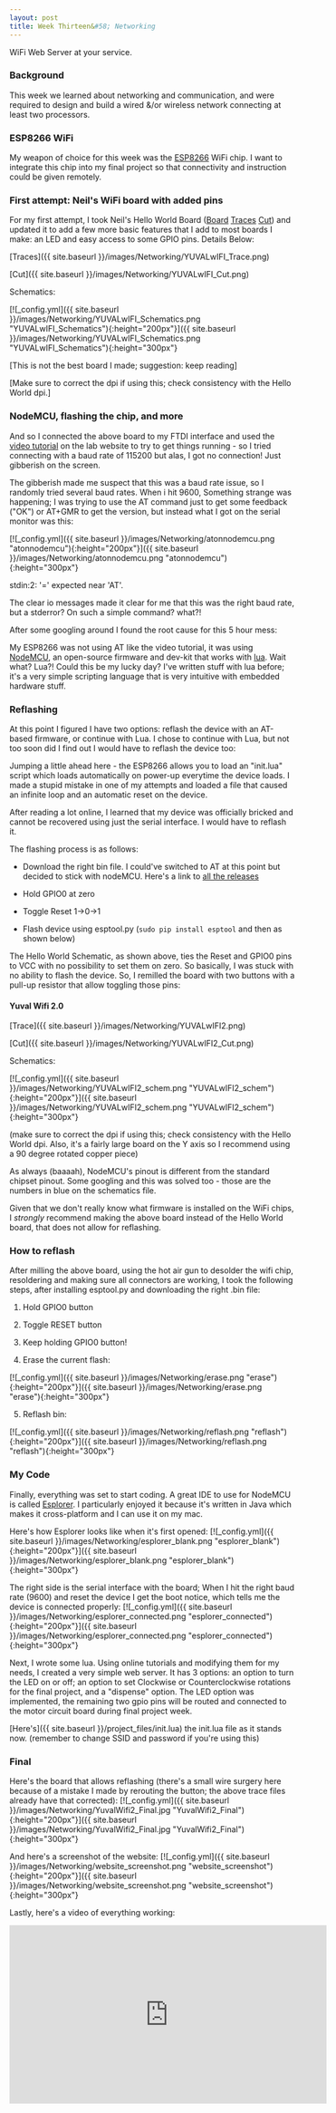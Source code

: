 ```yaml
---
layout: post
title: Week Thirteen&#58; Networking
---
```


WiFi Web Server at your service.

### Background

This week we learned about networking and communication, and were required to design and build a wired &/or wireless network connecting at least two processors.

### ESP8266 WiFi

My weapon of choice for this week was the [ESP8266](https://en.wikipedia.org/wiki/ESP8266) WiFi chip. I want to integrate this chip into my final project so that connectivity and instruction could be given remotely.

### First attempt: Neil's WiFi board with added pins

For my first attempt, I took Neil's Hello World Board ([Board](http://academy.cba.mit.edu/classes/networking_communications/ESP8266/hello.ESP8266-12E.ftdi.png) [Traces](http://academy.cba.mit.edu/classes/networking_communications/ESP8266/hello.ESP8266-12E.ftdi.traces.png) [Cut](http://academy.cba.mit.edu/classes/networking_communications/ESP8266/hello.ESP8266-12E.ftdi.interior.png)) and updated it to add a few more basic features that I add to most boards I make: an LED and easy access to some GPIO pins. Details Below:

[Traces]({{ site.baseurl }}/images/Networking/YUVALwIFI_Trace.png)

[Cut]({{ site.baseurl }}/images/Networking/YUVALwIFI_Cut.png)

Schematics:

[![_config.yml]({{ site.baseurl }}/images/Networking/YUVALwIFI_Schematics.png "YUVALwIFI_Schematics"){:height="200px"}]({{ site.baseurl }}/images/Networking/YUVALwIFI_Schematics.png "YUVALwIFI_Schematics"){:height="300px"}

[This is not the best board I made; suggestion: keep reading]

[Make sure to correct the dpi if using this; check consistency with the Hello World dpi.]

### NodeMCU, flashing the chip, and more

And so I connected the above board to my FTDI interface and used the [video tutorial](http://academy.cba.mit.edu/classes/networking_communications/ESP8266/TCP.server.mp4) on the lab website to try to get things running - so I tried connecting with a baud rate of 115200 but alas, I got no connection! Just gibberish on the screen.

The gibberish made me suspect that this was a baud rate issue, so I randomly tried several baud rates. When i hit 9600, Something strange was happening; I was trying to use the AT command just to get some feedback ("OK") or AT+GMR to get the version, but instead what I got on the serial monitor was this:

[![_config.yml]({{ site.baseurl }}/images/Networking/atonnodemcu.png "atonnodemcu"){:height="200px"}]({{ site.baseurl }}/images/Networking/atonnodemcu.png "atonnodemcu"){:height="300px"}

stdin:2: '=' expected near 'AT'.

The clear io messages made it clear for me that this was the right baud rate, but a stderror? On such a simple command? what?!

After some googling around I found the root cause for this 5 hour mess:

My ESP8266 was not using AT like the video tutorial, it was using [NodeMCU](http://www.nodemcu.com/index_en.html), an open-source firmware and dev-kit that works with [lua](https://www.lua.org/). Wait what? Lua?! Could this be my lucky day? I've written stuff with lua before; it's a very simple scripting language that is very intuitive with embedded hardware stuff. 

### Reflashing

At this point I figured I have two options: reflash the device with an AT-based firmware, or continue with Lua. I chose to continue with Lua, but not too soon did I find out I would have to reflash the device too:

Jumping a little ahead here - the ESP8266 allows you to load an "init.lua" script which loads automatically on power-up everytime the device loads. I made a stupid mistake in one of my attempts and loaded a file that caused an infinite loop and an automatic reset on the device.

After reading a lot online, I learned that my device was officially bricked and cannot be recovered using just the serial interface. I would have to reflash it.

The flashing process is as follows:

* Download the right bin file. I could've switched to AT at this point but decided to stick with nodeMCU. Here's a link to [all the releases](https://github.com/nodemcu/nodemcu-firmware/releases)

* Hold GPIO0 at zero

* Toggle Reset 1->0->1

* Flash device using esptool.py (`sudo pip install esptool` and then as shown below)

The Hello World Schematic, as shown above, ties the Reset and GPIO0 pins to VCC with no possibility to set them on zero. So basically, I was stuck with no ability to flash the device. So, I remilled the board with two buttons with a pull-up resistor that allow toggling those pins:

#### Yuval Wifi 2.0

[Trace]({{ site.baseurl }}/images/Networking/YUVALwIFI2.png)

[Cut]({{ site.baseurl }}/images/Networking/YUVALwIFI2_Cut.png) 

Schematics:

[![_config.yml]({{ site.baseurl }}/images/Networking/YUVALwIFI2_schem.png "YUVALwIFI2_schem"){:height="200px"}]({{ site.baseurl }}/images/Networking/YUVALwIFI2_schem.png "YUVALwIFI2_schem"){:height="300px"}

(make sure to correct the dpi if using this; check consistency with the Hello World dpi. Also, it's a fairly large board on the Y axis so I recommend using a 90 degree rotated copper piece)

As always (baaaah), NodeMCU's pinout is different from the standard chipset pinout. Some googling and this was solved too - those are the numbers in blue on the schematics file.

Given that we don't really know what firmware is installed on the WiFi chips, I *strongly* recommend making the above board instead of the Hello World board, that does not allow for reflashing.

### How to reflash

After milling the above board, using the hot air gun to desolder the wifi chip, resoldering and making sure all connectors are working, I took the following steps, after installing esptool.py and downloading the right .bin file:

1. Hold GPIO0 button

2. Toggle RESET button

3. Keep holding GPIO0 button!

4. Erase the current flash:

[![_config.yml]({{ site.baseurl }}/images/Networking/erase.png "erase"){:height="200px"}]({{ site.baseurl }}/images/Networking/erase.png "erase"){:height="300px"}

5. Reflash bin:

[![_config.yml]({{ site.baseurl }}/images/Networking/reflash.png "reflash"){:height="200px"}]({{ site.baseurl }}/images/Networking/reflash.png "reflash"){:height="300px"}

### My Code

Finally, everything was set to start coding. A great IDE to use for NodeMCU is called [Esplorer](https://esp8266.ru/esplorer/). I particularly enjoyed it because it's written in Java which makes it cross-platform and I can use it on my mac.

Here's how Esplorer looks like when it's first opened:
[![_config.yml]({{ site.baseurl }}/images/Networking/esplorer_blank.png "esplorer_blank"){:height="200px"}]({{ site.baseurl }}/images/Networking/esplorer_blank.png "esplorer_blank"){:height="300px"}

The right side is the serial interface with the board; When I hit the right baud rate (9600) and reset the device I get the boot notice, which tells me the device is connected properly:
[![_config.yml]({{ site.baseurl }}/images/Networking/esplorer_connected.png "esplorer_connected"){:height="200px"}]({{ site.baseurl }}/images/Networking/esplorer_connected.png "esplorer_connected"){:height="300px"}

Next, I wrote some lua. Using online tutorials and modifying them for my needs, I created a very simple web server. It has 3 options: an option to turn the LED on or off; an option to set Clockwise or Counterclockwise rotations for the final project, and a "dispense" option. The LED option was implemented, the remaining two gpio pins will be routed and connected to the motor circuit board during final project week.

[Here's]({{ site.baseurl }}/project_files/init.lua) the init.lua file as it stands now. (remember to change SSID and password if you're using this)

### Final

Here's the board that allows reflashing (there's a small wire surgery here because of a mistake I made by rerouting the button; the above trace files already have that corrected):
[![_config.yml]({{ site.baseurl }}/images/Networking/YuvalWifi2_Final.jpg "YuvalWifi2_Final"){:height="200px"}]({{ site.baseurl }}/images/Networking/YuvalWifi2_Final.jpg "YuvalWifi2_Final"){:height="300px"}

And here's a screenshot of the website:
[![_config.yml]({{ site.baseurl }}/images/Networking/website_screenshot.png "website_screenshot"){:height="200px"}]({{ site.baseurl }}/images/Networking/website_screenshot.png "website_screenshot"){:height="300px"}

Lastly, here's a video of everything working:
<iframe width="560" height="315" src="https://www.youtube.com/embed/SX4znPjfPRk" frameborder="0" allowfullscreen></iframe>